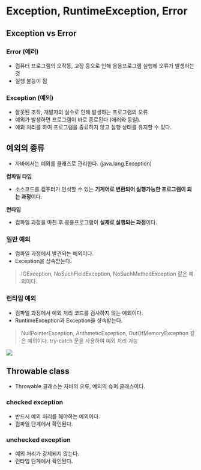 # Exception, RuntimeException, Error

## Exception vs Error
### Error (에러)
- 컴퓨터 프로그램의 오작동, 고장 등으로 인해 응용프로그램 실행에 오류가 발생하는 것
- 실행 불능이 됨
### Exception (예외)
- 잘못된 조작, 개발자의 실수로 인해 발생하는 프로그램의 오류
- 예외가 발생하면 프로그램이 바로 종료된다 (에러와 동일).
- 예외 처리를 하여 프로그램을 종료하지 않고 실행 상태를 유지할 수 있다.

## 예외의 종류
- 자바에서는 예외를 클래스로 관리한다. (java.lang.Exception)

**컴파일 타임**
- 소스코드를 컴퓨터가 인식할 수 있는 **기계어로 변환되어 실행가능한 프로그램이 되는 과정**이다.

**런타임**
- 컴파일 과정을 마친 후 응용프로그램이 **실제로 실행되는 과정**이다.

### 일반 예외
- 컴파일 과정에서 발견되는 예외이다.
- Exception을 상속받는다.
> IOException, NoSuchFieldException, NoSuchMethodException 같은 예외이다.

### 런타임 예외
- 컴파일 과정에서 예외 처리 코드를 검사하지 않는 예외이다.
- RuntimeException과 Exception을 상속받는다.
> NullPointerException, ArithmeticException, OutOfMemoryException 같은 예외이다.
> try-catch 문을 사용하여 예외 처리 가능

![](https://img1.daumcdn.net/thumb/R1280x0/?fname=http://t1.daumcdn.net/brunch/service/user/xTa/image/EV_9X_vwDtwXTsoqr6cviQLUTAg.png)

## Throwable class
- Throwable 클래스는 자바의 오류, 예외의 슈퍼 클래스이다.

### checked exception
- 반드시 예외 처리를 해야하는 예외이다.
- 컴파일 단계에서 확인된다.

### unchecked exception
- 예외 처리가 강제되지 않는다.
- 런타임 단계에서 확인된다.
